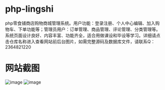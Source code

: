 # php-lingshi
php零食铺商店购物商城管理系统。用户功能：登录注册、个人中心编辑、加入购物车、下单功能等；管理员用户：订单管理、商品管理、评论管理、分类管理等。系统页面设计良好、内容丰富、功能齐全，适合用做课设和毕设等学习。详细请点击仓库名称进入查看网站前后台图片，如需完整源码及数据库文件，请联系Q：2364821220
# 网站截图
![image](https://github.com/hzl0898/php-lingshi/blob/main/网站首页.png)
![image](https://github.com/hzl0898/php-lingshi/blob/main/后台订单管理.png)
